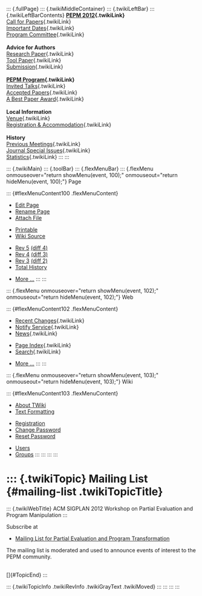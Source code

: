 ::: {.fullPage}
::: {.twikiMiddleContainer}
::: {.twikiLeftBar}
::: {.twikiLeftBarContents}
**[PEPM 2012](WebHome){.twikiLink}**\
[Call for Papers](CallForPapers){.twikiLink}\
[Important Dates](ImportantDates){.twikiLink}\
[Program Committee](ProgramCommittee){.twikiLink}\
\
**Advice for Authors**\
[Research Paper](ResearchPaperAdvice){.twikiLink}\
[Tool Paper](ToolPaperAdvice){.twikiLink}\
[Submission](PaperSubmission){.twikiLink}\
\
**[PEPM Program](Program){.twikiLink}**\
[Invited Talks](InvitedTalks){.twikiLink}\
[Accepted Papers](AcceptedPapers){.twikiLink}\
[A Best Paper Award](ABestPaperAward){.twikiLink}\
\
**Local Information**\
[Venue](WorkshopVenue){.twikiLink}\
[Registration & Accommodation](RegistrationAndAccomodation){.twikiLink}\
\
**History**\
[Previous Meetings](PreviousMeetings){.twikiLink}\
[Journal Special Issues](SpecialIssues){.twikiLink}\
[Statistics](HistoricalStatistics){.twikiLink}
:::
:::

::: {.twikiMain}
::: {.toolBar}
::: {.flexMenuBar}
::: {.flexMenu onmouseover="return showMenu(event, 100);" onmouseout="return hideMenu(event, 100);"}
Page

::: {#flexMenuContent100 .flexMenuContent}
-   [Edit
    Page](http://www.program-transformation.org/edit/PEPM12/PEPMNews?t=1536828963)
-   [Rename
    Page](http://www.program-transformation.org/rename/PEPM12/PEPMNews)
-   [Attach
    File](http://www.program-transformation.org/attach/PEPM12/PEPMNews)

<!-- -->

-   [Printable](http://www.program-transformation.org/view/PEPM12/PEPMNews?skin=print.pattern)
-   [Wiki
    Source](http://www.program-transformation.org/view/PEPM12/PEPMNews?skin=text&raw=on&contenttype=text/plain)

<!-- -->

-   [Rev
    5](http://www.program-transformation.org/view/PEPM12/PEPMNews?rev=1.5)
    [(diff 4)](http://www.program-transformation.org/rdiff/PEPM12/PEPMNews?rev1=1.5&rev2=1.4)
-   [Rev
    4](http://www.program-transformation.org/view/PEPM12/PEPMNews?rev=1.4)
    [(diff 3)](http://www.program-transformation.org/rdiff/PEPM12/PEPMNews?rev1=1.4&rev2=1.3)
-   [Rev
    3](http://www.program-transformation.org/view/PEPM12/PEPMNews?rev=1.3)
    [(diff 2)](http://www.program-transformation.org/rdiff/PEPM12/PEPMNews?rev1=1.3&rev2=1.2)
-   [Total
    History](http://www.program-transformation.org/rdiff/PEPM12/PEPMNews)

<!-- -->

-   [More
    \...](http://www.program-transformation.org/oops/PEPM12/PEPMNews?template=oopsmore&param1=1.5&param2=1.5)
:::
:::

::: {.flexMenu onmouseover="return showMenu(event, 102);" onmouseout="return hideMenu(event, 102);"}
Web

::: {#flexMenuContent102 .flexMenuContent}
-   [Recent Changes](WebChanges){.twikiLink}
-   [Notify Service](WebNotify){.twikiLink}
-   [News](WebNews){.twikiLink}

<!-- -->

-   [Page Index](WebIndex){.twikiLink}
-   [Search](WebSearch){.twikiLink}

<!-- -->

-   [More
    \...](http://www.program-transformation.org/oops/PEPM12/PEPMNews?template=oopsmore&param1=1.5&param2=1.5)
:::
:::

::: {.flexMenu onmouseover="return showMenu(event, 103);" onmouseout="return hideMenu(event, 103);"}
Wiki

::: {#flexMenuContent103 .flexMenuContent}
-   [About
    TWiki](http://www.program-transformation.org/view/TWiki/WebHome)
-   [Text
    Formatting](http://www.program-transformation.org/view/TWiki/TextFormattingRules)

<!-- -->

-   [Registration](http://www.program-transformation.org/view/TWiki/TWikiRegistration)
-   [Change
    Password](http://www.program-transformation.org/view/TWiki/ChangePassword)
-   [Reset
    Password](http://www.program-transformation.org/view/TWiki/ResetPassword)

<!-- -->

-   [Users](http://www.program-transformation.org/view/Main/TWikiUsers)
-   [Groups](http://www.program-transformation.org/view/Main/TWikiGroups)
:::
:::
:::
:::

::: {.twikiTopic}
Mailing List {#mailing-list .twikiTopicTitle}
============

::: {.twikiWebTitle}
ACM SIGPLAN 2012 Workshop on Partial Evaluation and Program Manipulation
:::

Subscribe at

-   [Mailing List for Partial Evaluation and Program
    Transformation](http://www.kb.ecei.tohoku.ac.jp/mailman/listinfo/pept)

The mailing list is moderated and used to announce events of interest to
the PEPM community.

\
[]{#TopicEnd}
:::

::: {.twikiTopicInfo .twikiRevInfo .twikiGrayText .twikiMoved}
:::
:::
:::
:::

